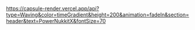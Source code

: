 https://capsule-render.vercel.app/api?type=Waving&color=timeGradient&height=200&animation=fadeIn&section=header&text=PowerNukkitX&fontSize=70

